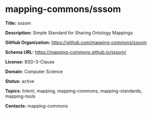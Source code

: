 # mapping-commons/sssom

**Title:** sssom

**Description:** Simple Standard for Sharing Ontology Mappings

**GitHub Organization:** https://github.com/mapping-commons/sssom

**Schema URL:** https://mapping-commons.github.io/sssom/

**License:** BSD-3-Clause

**Domain:** Computer Science

**Status:** active

**Topics:** linkml, mapping, mapping-commons, mapping-standards, mapping-tools

**Contacts:** mapping-commons